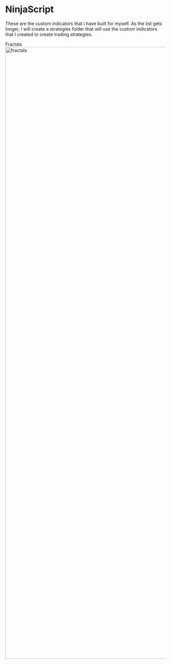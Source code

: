 # NinjaScript

These are the custom indicators that I have built for myself. As the list gets longer, I will create a strategies folder that will use the custom indicators that I created to create trading strategies.

Fractals
<img width="1920" alt="fractals" src="https://user-images.githubusercontent.com/36431744/180634360-d02c12e5-117d-4d74-8c69-9b62b9e675c3.png">
